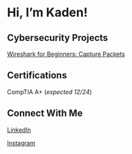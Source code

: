 # Hi, I’m Kaden!

## Cybersecurity Projects

[Wireshark for Beginners: Capture Packets](https://WiresharkCapturePackets.github.io/)

## Certifications

CompTIA A+ (_expected 12/24_)

## Connect With Me
[LinkedIn](www.linkedin.com/in/kaden-anderson-33481b32b)

[Instagram](https://www.instagram.com/kaden_a_18/)




<!---
kadenea/kadenea is a ✨ special ✨ repository because its `README.md` (this file) appears on your GitHub profile.
You can click the Preview link to take a look at your changes.
--->
